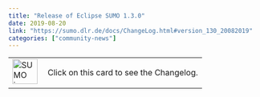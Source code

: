 ```yaml
---
title: "Release of Eclipse SUMO 1.3.0"
date: 2019-08-20
link: "https://sumo.dlr.de/docs/ChangeLog.html#version_130_20082019"
categories: ["community-news"]
---
```

<table><tr><td><img src="../../images/logo/sumo-release.png" width="50px" alt="SUMO icon" style="pointer-events:none;">&nbsp;</td>
			<td>Click on this card to see the Changelog.</td>
			</tr></table>
<!--more-->
